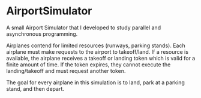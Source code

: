 # AirportSimulator
A small Airport Simulator that I developed to study parallel and asynchronous programming.

Airplanes contend for limited resources (runways, parking stands). Each airplane must make requests to the airport to takeoff/land. If a resource is available,
the airplane receives a takeoff or landing token which is valid for a finite amount of time.
If the token expires, they cannot execute the landing/takeoff and must request another token.

The goal for every airplane in this simulation is to land, park at a parking stand, and then depart.
